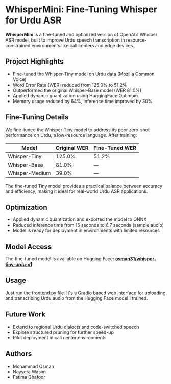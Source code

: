 # WhisperMini: Fine-Tuning Whisper for Urdu ASR

**WhisperMini** is a fine-tuned and optimized version of OpenAI’s Whisper ASR model, built to improve Urdu speech transcription in resource-constrained environments like call centers and edge devices.

## Project Highlights

* Fine-tuned the Whisper-Tiny model on Urdu data (Mozilla Common Voice)
* Word Error Rate (WER) reduced from 125.0% to 51.2%
* Outperformed the original Whisper-Base model (WER 81.0%)
* Applied dynamic quantization using HuggingFace Optimum
* Memory usage reduced by 64%, inference time improved by 30%

## Fine-Tuning Details

We fine-tuned the Whisper-Tiny model to address its poor zero-shot performance on Urdu, a low-resource language. After training:

| Model          | Original WER | Fine-Tuned WER |
| -------------- | ------------ | -------------- |
| Whisper-Tiny   | 125.0%       | 51.2%          |
| Whisper-Base   | 81.0%        | —              |
| Whisper-Medium | 39.0%        | —              |

The fine-tuned Tiny model provides a practical balance between accuracy and efficiency, making it ideal for real-world Urdu ASR applications.

## Optimization

* Applied dynamic quantization and exported the model to ONNX
* Reduced inference time from 15 seconds to 6.7 seconds (sample audio)
* Model is ready for deployment in environments with limited resources

## Model Access

The fine-tuned model is available on Hugging Face:
**[osman31/whisper-tiny-urdu-v1](https://huggingface.co/osman31/whisper-tiny-urdu-v1)**

## Usage
Just run the frontend.py file. It's a Gradio based web interface for uploading and transcribing Urdu audio from the Hugging Face model I trained.


## Future Work

* Extend to regional Urdu dialects and code-switched speech
* Explore structured pruning for further speed-up
* Pilot deployment in call center environments

## Authors

* Mohammad Osman
* Nayyera Wasim
* Fatima Ghafoor

